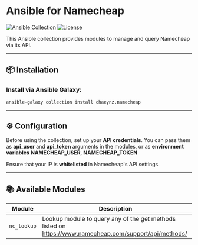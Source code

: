 # Ansible for Namecheap

[![Ansible Collection](https://img.shields.io/badge/Ansible-Collection-blue?style=flat-square&logo=ansible)](https://galaxy.ansible.com/)
[![License](https://img.shields.io/github/license/chaeynz/ansible-for-namecheap?style=flat-square)](LICENSE)

This Ansible collection provides modules to manage and query Namecheap via its API.

---
## 📦 **Installation**

### Install via Ansible Galaxy:
```bash
ansible-galaxy collection install chaeynz.namecheap
```

---

## ⚙️ **Configuration**

Before using the collection, set up your **API credentials**.
You can pass them as **api_user** and **api_token** arguments in the modules, or as **environment variables** **NAMECHEAP_USER**, **NAMECHEAP_TOKEN**



Ensure that your IP is **whitelisted** in Namecheap's API settings.

---

## 📚 **Available Modules**
| Module | Description |
|-|-|
| `nc_lookup` | Lookup module to query any of the get methods listed on https://www.namecheap.com/support/api/methods/ |
